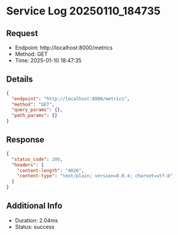 # Service Log 20250110_184735

## Request
- Endpoint: http://localhost:8000/metrics
- Method: GET
- Time: 2025-01-10 18:47:35

## Details
```json
{
  "endpoint": "http://localhost:8000/metrics",
  "method": "GET",
  "query_params": {},
  "path_params": {}
}
```

## Response
```json
{
  "status_code": 200,
  "headers": {
    "content-length": "4026",
    "content-type": "text/plain; version=0.0.4; charset=utf-8"
  }
}
```

## Additional Info
- Duration: 2.04ms
- Status: success
